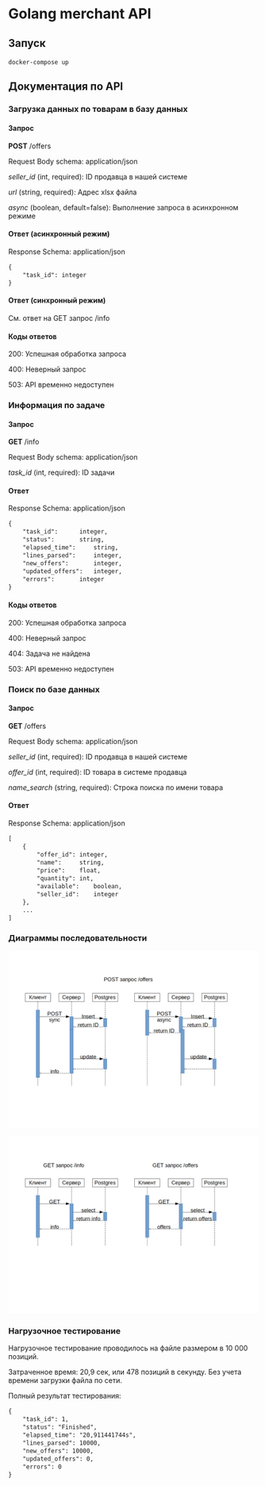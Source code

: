 # Golang merchant API

## Запуск

    docker-compose up

## Документация по API


### Загрузка данных по товарам в базу данных

#### Запрос

**POST** /offers

Request Body schema: application/json

*seller_id* (int, required): ID продавца в нашей системе

*url* (string, required): Адрес xlsx файла

*async* (boolean, default=false): Выполнение запроса в асинхронном режиме

#### Ответ (асинхронный режим)

Response Schema: application/json

	{
		"task_id": integer
	}
    
#### Ответ (синхронный режим)

См. ответ на GET запрос /info

#### Коды ответов

200: Успешная обработка запроса

400: Неверный запрос

503: API временно недоступен


### Информация по задаче

#### Запрос

**GET** /info

Request Body schema: application/json

*task_id* (int, required): ID задачи

#### Ответ

Response Schema: application/json

	{
		"task_id":		integer,
		"status":		string,
		"elapsed_time":		string,
		"lines_parsed":		integer,
		"new_offers":		integer,
		"updated_offers":	integer,
		"errors":		integer
	}
    
    
#### Коды ответов

200: Успешная обработка запроса

400: Неверный запрос

404: Задача не найдена

503: API временно недоступен


### Поиск по базе данных

#### Запрос

**GET** /offers

Request Body schema: application/json

*seller_id* (int, required): ID продавца в нашей системе

*offer_id* (int, required): ID товара в системе продавца

*name_search* (string, required): Строка поиска по имени товара

#### Ответ

Response Schema: application/json

	[
		{
			"offer_id":	integer,
			"name":		string,
			"price":	float,
			"quantity":	int,
			"available":	boolean,
			"seller_id":	integer
		},
		...
	]


### Диаграммы последовательности

![diagrams POST](img/Diagrams_POST.png?raw=true "diagrams POST")

![diagrams GET](img/Diagrams_GET.png?raw=true "diagrams GET")


### Нагрузочное тестирование
Нагрузочное тестирование проводилось на файле размером в 10 000 позиций.

Затраченное время: 20,9 сек, или 478 позиций в секунду. Без учета времени загрузки файла по сети.

Полный результат тестирования:


	{
	    "task_id": 1,
	    "status": "Finished",
	    "elapsed_time": "20,911441744s",
	    "lines_parsed": 10000,
	    "new_offers": 10000,
	    "updated_offers": 0,
	    "errors": 0
	}

